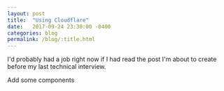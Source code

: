 ```yaml
---
layout: post
title:  "Using Cloudflare"
date:   2017-09-24 23:30:00 -0400
categories: blog
permalink: /blog/:title.html
---
```


I'd probably had a job right now if I had read the post I'm about to create before my last technical interview.

Add some components
